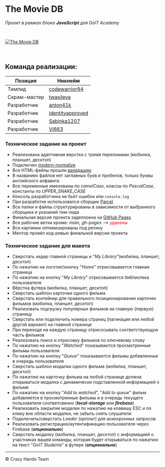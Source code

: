 # The Movie DB
*Проект в рамках блока **JavaScript** для GoIT Academy*

<br>

<a href="https://codewarrior94.github.io/themoviedb/"><img src="https://i.ibb.co/Zh7FCDN/image.webp" alt="The Movie DB" border="0"></a>

<br>

## Команда реализации:

| Позиция  		  | Никнейм  			                        |
| ------------  |  -------------------------------------|
|  Тимлид       |   [codewarrior94][teamlead]			      |
|  Скрам-мастер |   [twasileva][scrum-master]			      |
|  Разработчик  |   [anton41k][anton41k]				        |
|  Разработчик  |   [identityapproved][identityapproved]|
|  Разработчик  |   [Sabinka1207][Sabinka1207]			    |
|  Разработчик  |   [Vi663][Vi663]						          |

### Техническое задание на проект
- Реализована адаптивная верстка с тремя переломами (мобилка, планшет, десктоп)
- Подключен [modern-normalize](https://cdnjs.com/libraries/modern-normalize "modern-normalize")
- Все HTML-файлы прошли [валидацию](http://validator.w3.org/nu/ "Markup Validation Service")
- В названиях файлов нет заглавных букв и пробелов, только буквы английского алфавита
- Все переменные именованы по *camelCase*, классы по *PascalCase*, константы по *UPPER_SNAKE_CASE*
- Консоль разработчика не бьёт ошибок или `console.log`
- При разработке использовался сборщик [Parcel](https://github.com/goitacademy/parcel-project-template "Parcel")
- Все папки и файлы структурированы в зависимости от выбранного сборщика и указаний тим-лида
- Финальная версия проекта задеплоена на [GitHub Pages](https://codewarrior94.github.io/themoviedb/ "The Movie DB")
- Все рабочие ветки кроме: *main, gh-pages*  --> <span style="color:red">удалены</span>
- Все картинки оптимизированы под ретину
- Ментор провёл код-ревью финальной версии проекта

### Техническое задание для макета
- Сверстать хедер главной страницы и  "*My Library*"(мобилка, планшет, десктоп)
- По нажатию на логотип/кнопку "*Home*" отрисовывается главная страница
- По нажатию на кнопку "*My Library*" отрисовывается библиотека пользователя
- Вёрстка футера (мобилка, планшет, десктоп)
- Сверстать шаблон карточки одного фильма
- Сверстать контейнер для правильного позиционирования карточек фильмов (мобилка, планшет, десктоп)
- Реализовать подгрузку популярных фильмов на главную (первую) страницу
- Сверстать или подключить номера страниц (пагинация или любой другой вариант) на главной странице
- При переходе на каждую страницу отрисосывать соответствующую часть фильмов
- Реализовать поиск и отрисовку фильмов по ключевому слову
- По нажатию на кнопку "*Watched*" показываются просмотренные фильмы пользователя
- По нажатию на кнопку "*Queue*" показываются фильмы добавленные в очередь пользователя
- Сверстать шаблон модалки одного фильма (мобилка, планшет, десктоп)
- По нажатию на карточку фильма на любой странице должна открываться модалка с динамически подставленной информацией о фильме
- По нажатию на кнопку "*Add to watched*", "*Add to queue*" фильм добавляется в просмотренные фильмы и в очередь текущего пользователя соответсвенно (***local-storage*** или ***firebase***)
- Реализовать закрытие модалки по нажатию на клавишу ESC и по клику вне области модалки, не забыть снять слушатели
- Подключить/сверстать *Loader* (*spinner*) для асинхронных запросов
- Реализовать регистрацию/аутентификацию пользователя через Firebase (**опционально**)
- Сверстать модалку (мобилка, планшет, десктоп) с информацией о участниках вашей команды, которая будет открываться по нажатию на текст "*GoIT Students*" в футере (**опционально**)
---
&copy; Сrazy Hands Team

[teamlead]:     		https://github.com/codewarrior94
[scrum-master]: 		https://github.com/twasileva
[anton41k]:         	https://github.com/anton41k
[identityapproved]: 	https://github.com/identityapproved
[RedOne-DXB]: 			https://github.com/RedOne-DXB
[Sabinka1207]: 			https://github.com/Sabinka1207
[Vi663]: 				https://github.com/Vi663
